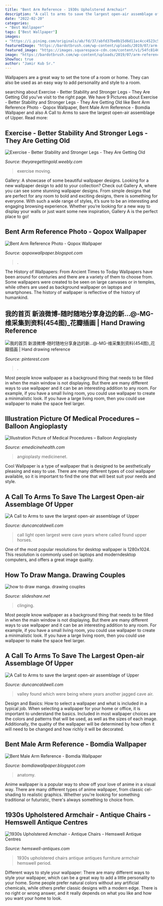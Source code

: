 ```yaml
---
title: "Bent Arm Reference - 1930s Upholstered Armchair"
description: "A call to arms to save the largest open-air assemblage of upper"
date: "2022-02-20"
categories:
- "Best Wallpaper"
tags: ["Best Wallpaper"]
images:
- "https://i.pinimg.com/originals/ab/fd/37/abfd37be0b15d6d11ac4cc4523c5f410.jpg"
featuredImage: "https://bardotbrush.com/wp-content/uploads/2019/07/arm-reference-photo-2.png"
featured_image: "https://images.squarespace-cdn.com/content/v1/54fc8146e4b02a22841f4df7/1506549102450-SKJTHF3RVB5BWIW5SRQF/ke17ZwdGBToddI8pDm48kOXmntobzA_s32A_B4_jt-RZw-zPPgdn4jUwVcJE1ZvWQUxwkmyExglNqGp0IvTJZUJFbgE-7XRK3dMEBRBhUpzJ94KQ7yAX3ySwF-hojaN2PkXhe3fvIhqUh8DtF0wGJfRLJWkPL1ThOdDujmRLmhw/c66b74a4f79a3e25f0b83d843942605d.jpg"
image: "https://bardotbrush.com/wp-content/uploads/2019/07/arm-reference-photo-2.png"
ShowToc: true
author: "Jamir Kub Sr."
---
```



Wallpapers are a great way to set the tone of a room or home. They can also be used as an easy way to add personality and style to a room.

	

		
searching about Exercise - Better Stability and Stronger Legs - They Are Getting Old you've visit to the right page. We have 9 Pictures about Exercise - Better Stability and Stronger Legs - They Are Getting Old like Bent Arm Reference Photo - Qopox Wallpaper, Bent Male Arm Reference - Bomdia Wallpaper and also A Call to Arms to save the largest open-air assemblage of Upper. Read more:
		
    
## Exercise - Better Stability And Stronger Legs - They Are Getting Old

<img loading=lazy src="http://theyaregettingold.weebly.com/uploads/1/3/5/2/13524197/4367841_orig.jpg" onerror="this.onerror=null;this.src='https://tse4.mm.bing.net/th?id=OIP.ECUezQVHOzogatxXbbXjQAHaDJ&amp;pid=15.1';" alt="Exercise - Better Stability and Stronger Legs - They Are Getting Old">

_Source: theyaregettingold.weebly.com_

>exercise moving. 

	

Gallery: A showcase of some beautiful wallpaper designs.
Looking for a new wallpaper design to add to your collection? Check out Gallery A, where you can see some stunning wallpaper designs. From simple designs that are perfect for any room to bold and exciting designs, there is something for everyone. With such a wide range of styles, it’s sure to be an interesting and engaging browsing experience. Whether you’re looking for a new way to display your walls or just want some new inspiration, Gallery A is the perfect place to go!





	
	
    
## Bent Arm Reference Photo - Qopox Wallpaper

<img loading=lazy src="https://bardotbrush.com/wp-content/uploads/2019/07/arm-reference-photo-2.png" onerror="this.onerror=null;this.src='https://tse2.mm.bing.net/th?id=OIP.hC2O21snR-OfO8yZQ_pKrAHaIT&amp;pid=15.1';" alt="Bent Arm Reference Photo - Qopox Wallpaper">

_Source: qopoxwallpaper.blogspot.com_

>. 

	

The History of Wallpapers: From Ancient Times to Today
Wallpapers have been around for centuries and there are a variety of them to choose from. Some wallpapers were created to be seen on large canvases or in temples, while others are used as background wallpaper on laptops and smartphones. The history of wallpaper is reflective of the history of humankind.

    
## 我的首页 新浪微博-随时随地分享身边的新...@-MG-维采集到资料(454图)_花瓣插画 | Hand Drawing Reference

<img loading=lazy src="https://i.pinimg.com/originals/ab/fd/37/abfd37be0b15d6d11ac4cc4523c5f410.jpg" onerror="this.onerror=null;this.src='https://tse3.mm.bing.net/th?id=OIP.0lBDgYdbTkaMkMFLMBvjyQAAAA&amp;pid=15.1';" alt="我的首页 新浪微博-随时随地分享身边的新...@-MG-维采集到资料(454图)_花瓣插画 | Hand drawing reference">

_Source: pinterest.com_

>. 

	

Most people know wallpaper as a background thing that needs to be filled in when the main window is not displaying. But there are many different ways to use wallpaper and it can be an interesting addition to any room. For example, if you have a small living room, you could use wallpaper to create a minimalistic look. If you have a large living room, then you could use wallpaper to make the space feel larger.

    
## Illustration Picture Of Medical Procedures – Balloon Angioplasty

<img loading=lazy src="https://images.emedicinehealth.com/images/image_collection/anatomy/balloon-angioplasty.jpg" onerror="this.onerror=null;this.src='https://tse4.mm.bing.net/th?id=OIP.tNtf6LXrOtGyyEIo-5jZkQAAAA&amp;pid=15.1';" alt="Illustration Picture of Medical Procedures – Balloon Angioplasty">

_Source: emedicinehealth.com_

>angioplasty medicinenet. 

	

Cool Wallpaper is a type of wallpaper that is designed to be aesthetically pleasing and easy to use. There are many different types of cool wallpaper available, so it is important to find the one that will best suit your needs and style.

    
## A Call To Arms To Save The Largest Open-air Assemblage Of Upper

<img loading=lazy src="http://duncancaldwell.com/Site/Call_to_Arms_for_Foz_Coa_files/DSCF8785.jpg" onerror="this.onerror=null;this.src='https://tse1.mm.bing.net/th?id=OIP.XDm_ULs7EVviqMesVHTl_AHaJ4&amp;pid=15.1';" alt="A Call to Arms to save the largest open-air assemblage of Upper">

_Source: duncancaldwell.com_

>call light open largest were cave years where called found upper horses. 

	

One of the most popular resolutions for desktop wallpaper is 1280x1024. This resolution is commonly used on laptops and moderndesktop computers, and offers a great image quality.

    
## How To Draw Manga. Drawing Couples

<img loading=lazy src="https://image.slidesharecdn.com/howtodrawmangavol-131010151610-phpapp02-160707173213/95/how-to-draw-manga-drawing-couples-29-638.jpg?cb=1467913266" onerror="this.onerror=null;this.src='https://tse3.mm.bing.net/th?id=OIP.T9bnqc0LjFJxtxTaUpfW9gHaK1&amp;pid=15.1';" alt="how to draw manga. drawing couples">

_Source: slideshare.net_

>clinging. 

	

Most people know wallpaper as a background thing that needs to be filled in when the main window is not displaying. But there are many different ways to use wallpaper and it can be an interesting addition to any room. For example, if you have a small living room, you could use wallpaper to create a minimalistic look. If you have a large living room, then you could use wallpaper to make the space feel larger.

    
## A Call To Arms To Save The Largest Open-air Assemblage Of Upper

<img loading=lazy src="http://www.duncancaldwell.com/Site/Call_to_Arms_for_Foz_Coa_files/DSCF9001.jpg" onerror="this.onerror=null;this.src='https://tse2.mm.bing.net/th?id=OIP.S4cBnvrV9mdppnDrCcOqHwHaFj&amp;pid=15.1';" alt="A Call to Arms to save the largest open-air assemblage of Upper">

_Source: duncancaldwell.com_

>valley found which were being where years another jagged cave air. 

	

Design and Basics: How to select a wallpaper and what is included in a typical job.
When selecting a wallpaper for your home or office, it is important to understand the basics. Included in most wallpaper choices are the colors and patterns that will be used, as well as the sizes of each image. Additionally, the quality of the wallpaper will be determined by how often it will need to be changed and how richly it will be decorated.

    
## Bent Male Arm Reference - Bomdia Wallpaper

<img loading=lazy src="https://images.squarespace-cdn.com/content/v1/54fc8146e4b02a22841f4df7/1506549102450-SKJTHF3RVB5BWIW5SRQF/ke17ZwdGBToddI8pDm48kOXmntobzA_s32A_B4_jt-RZw-zPPgdn4jUwVcJE1ZvWQUxwkmyExglNqGp0IvTJZUJFbgE-7XRK3dMEBRBhUpzJ94KQ7yAX3ySwF-hojaN2PkXhe3fvIhqUh8DtF0wGJfRLJWkPL1ThOdDujmRLmhw/c66b74a4f79a3e25f0b83d843942605d.jpg" onerror="this.onerror=null;this.src='https://tse1.mm.bing.net/th?id=OIP.Ttrz3c-nZ_lh-Amf4ZpddwHaK4&amp;pid=15.1';" alt="Bent Male Arm Reference - Bomdia Wallpaper">

_Source: bomdiawallpaper.blogspot.com_

>anatomy. 

	

Anime wallpaper is a popular way to show off your love of anime in a visual way. There are many different types of anime wallpaper, from classic cel-shading to realistic graphics. Whether you're looking for something traditional or futuristic, there's always something to choice from.

    
## 1930s Upholstered Armchair - Antique Chairs - Hemswell Antique Centres

<img loading=lazy src="https://www.hemswell-antiques.com/uploads/media/default/0002/18/thumb_117085_default_zoomed.jpeg" onerror="this.onerror=null;this.src='https://tse3.mm.bing.net/th?id=OIP.I7L7gcmh2BPhzN6Rho8f0QHaHa&amp;pid=15.1';" alt="1930s Upholstered Armchair - Antique Chairs - Hemswell Antique Centres">

_Source: hemswell-antiques.com_

>1930s upholstered chairs antique antiques furniture armchair hemswell period. 

	

Different ways to style your wallpaper:
There are many different ways to style your wallpaper, which can be a great way to add a little personality to your home. Some people prefer natural colors without any artificial chemicals, while others prefer classic designs with a modern edge. There is no right or wrong answer, and it really depends on what you like and how you want your home to look.

